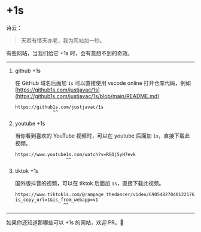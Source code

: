 # +1s

诗云：

> 天若有情天亦老，我为网站加一秒。

有些网站，当我们给它 +1s 时，会有意想不到的奇效。

-------------

1. github +1s

    在 GitHub 域名后面加 `1s` 可以直接使用 vscode online 打开仓库代码，例如 [https://github1s.com/justjavac/1s](https://github1s.com/justjavac/1s/blob/main/README.md)

    ```
    https://github1s.com/justjavac/1s
                  ^^              
    ```

1. youtube +1s

    当你看到喜欢的 YouTube 视频时，可以在 youtube 后面加 `1s`，直接下载此视频。

    ```
    https://www.youtube1s.com/watch?v=RGOj5yH7evk
                       ^^      
    ```
1. tiktok +1s

    国外版抖音的视频，可以在 tiktok 后面加 `1s`，直接下载此视频。

    ```
    https://www.tiktok1s.com/@rampage_thedancer/video/6905482704012217605?is_copy_url=1&is_from_webapp=v1
                      ^^      
    ```

----------

如果你还知道那哪些可以 +1s 的网站，欢迎 PR。👏
